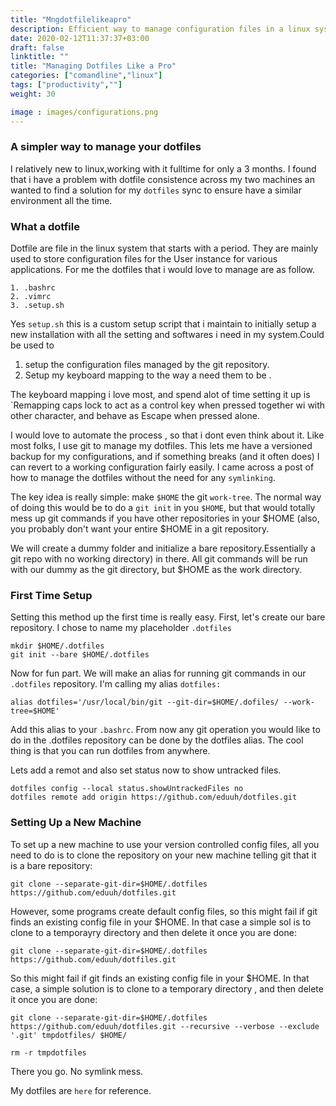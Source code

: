 ```yaml
---
title: "Mngdotfilelikeapro"
description: Efficient way to manage configuration files in a linux system.
date: 2020-02-12T11:37:37+03:00
draft: false
linktitle: ""
title: "Managing Dotfiles Like a Pro"
categories: ["comandline","linux"]
tags: ["productivity",""]
weight: 30

image : images/configurations.png
---
```

### A simpler way to manage your dotfiles

I relatively new to linux,working with it fulltime for only a 3 months. I
found that i have a problem with dotfile consistence across my two machines an wanted to find a solution for my `dotfiles` sync to ensure have a 
similar environment all the time. 

### What a dotfile

Dotfile are file in the linux system that starts with a period. They are 
mainly used to store configuration files for the User instance for various
applications. For me the dotfiles that i would love to manage are as 
follow.

	1. .bashrc
	2. .vimrc
	3. .setup.sh
Yes `setup.sh` this is a custom setup script that i maintain to initially setup a new installation with all the setting and softwares i need in my
system.Could be used to 

 1. setup the configuration files managed by the git repository.
 2. Setup my keyboard mapping to the way a need them to be .

  The keyboard mapping i love most, and spend alot of time setting it up
  is `Remapping caps lock to act as a control key when pressed together wi  with other character, and behave as Escape when pressed alone.

I would love to automate the process , so that i dont even think about it.
Like most folks, I use git to manage my dotfiles. This lets me have a 
versioned backup for my configurations, and if something breaks (and it
often does) I can revert to a working configuration fairly easily. I came across a post of how to manage the dotfiles without the need for any 
`symlinking`. 

The key idea is really simple: make `$HOME` the git `work-tree`. The normal way of doing this would be to do a `git init` in you `$HOME`, but that
would totally mess up git commands if you have other repositories in your
$HOME (also, you probably don't want your entire $HOME in a git repository.

We will create a dummy folder and initialize a bare repository.Essentially
a git repo with no working directory) in there. All git commands will be run with our dummy as the git directory, but $HOME as the work directory.

### First Time Setup

Setting this method up the first time is really easy. First, let's create
our bare repository. I chose to name my placeholder `.dotfiles` 

	mkdir $HOME/.dotfiles
	git init --bare $HOME/.dotfiles

Now for fun part. We will make an alias for running git commands in our
`.dotfiles` repository. I'm calling my alias `dotfiles:`

	alias dotfiles='/usr/local/bin/git --git-dir=$HOME/.dofiles/ --work-tree=$HOME'

Add this alias to your `.bashrc`. From now any git operation you would like to do in the .dotfiles repository can be done by the dotfiles alias. The
cool thing is that you can run dotfiles from anywhere.

Lets add a remot and also set status now to show untracked files.

	dotfiles config --local status.showUntrackedFiles no
	dotfiles remote add origin https://github.com/eduuh/dotfiles.git


### Setting Up a New Machine
To set up a new machine to use your version controlled config files, all
you need to do is to clone the repository on your new machine telling git that it is a bare repository:

	git clone --separate-git-dir=$HOME/.dotfiles https://github.com/eduuh/dotfiles.git

However, some programs create default config files, so this might fail if git finds an existing config file in your $HOME. In that case a simple sol is to clone to a temporayry directory and then delete it once you are done:

 	git clone --separate-git-dir=$HOME/.dotfiles https://github.com/eduuh/dotfiles.git

So this might fail if git finds an existing config file in your $HOME. In that case, a simple solution is to clone to a temporary directory , and then delete it once you are done: 

	git clone --separate-git-dir=$HOME/.dotfiles https://github.com/eduuh/dotfiles.git --recursive --verbose --exclude '.git' tmpdotfiles/ $HOME/  
	
	rm -r tmpdotfiles


There you go. No symlink mess.

My dotfiles are `here` for reference.













